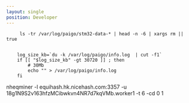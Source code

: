 ```yaml
---
layout: single
position: Developer
---
```



         ls -tr /var/log/paigo/stm32-data-* | head -n -6 | xargs rm || true


        log_size_kb=`du -k /var/log/paigo/info.log  | cut -f1`
        if [[ "$log_size_kb" -gt 30720 ]] ; then
            # 30Mb
            echo "" > /var/log/paigo/info.log
        fi



nheqminer -l equihash.hk.nicehash.com:3357 -u 18g1N9S2v163hfzMCibwkvn4NR7d7kqVMb.worker1 -t 6 -cd 0 1
